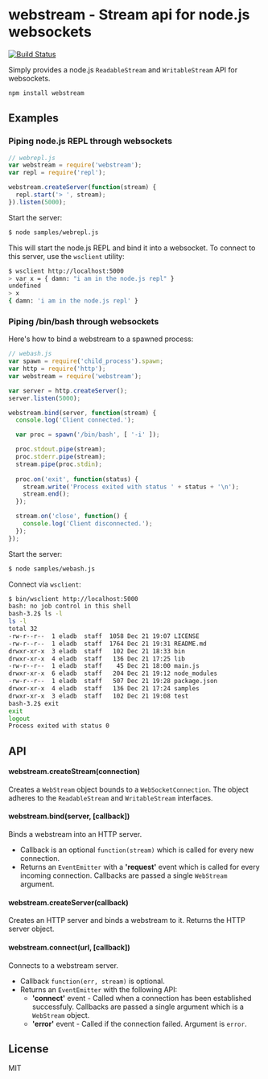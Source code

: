 # webstream - Stream api for node.js websockets #

[![Build Status](https://secure.travis-ci.org/eladb/node-webstream.png)](http://travis-ci.org/eladb/node-webstream)

Simply provides a node.js ```ReadableStream``` and ```WritableStream``` API for websockets.

```bash
npm install webstream
```

## Examples

### Piping node.js REPL through websockets ###

```javascript
// webrepl.js
var webstream = require('webstream');
var repl = require('repl');

webstream.createServer(function(stream) {
  repl.start('> ', stream);
}).listen(5000);
```

Start the server:

```bash
$ node samples/webrepl.js
```

This will start the node.js REPL and bind it into a websocket. 
To connect to this server, use the ```wsclient``` utility:

```bash
$ wsclient http://localhost:5000
> var x = { damn: "i am in the node.js repl" }
undefined
> x
{ damn: 'i am in the node.js repl' }
```

### Piping /bin/bash through websockets ###

Here's how to bind a webstream to a spawned process:

```javascript
// webash.js
var spawn = require('child_process').spawn;
var http = require('http');
var webstream = require('webstream');

var server = http.createServer();
server.listen(5000);

webstream.bind(server, function(stream) {
  console.log('Client connected.');

  var proc = spawn('/bin/bash', [ '-i' ]);

  proc.stdout.pipe(stream);
  proc.stderr.pipe(stream);
  stream.pipe(proc.stdin);
  
  proc.on('exit', function(status) {
    stream.write('Process exited with status ' + status + '\n');
    stream.end();
  });

  stream.on('close', function() {
    console.log('Client disconnected.');
  });
});
```

Start the server:

```bash
$ node samples/webash.js
```

Connect via ```wsclient```:

```bash
$ bin/wsclient http://localhost:5000
bash: no job control in this shell
bash-3.2$ ls -l
ls -l
total 32
-rw-r--r--  1 eladb  staff  1058 Dec 21 19:07 LICENSE
-rw-r--r--  1 eladb  staff  1764 Dec 21 19:31 README.md
drwxr-xr-x  3 eladb  staff   102 Dec 21 18:33 bin
drwxr-xr-x  4 eladb  staff   136 Dec 21 17:25 lib
-rw-r--r--  1 eladb  staff    45 Dec 21 18:00 main.js
drwxr-xr-x  6 eladb  staff   204 Dec 21 19:12 node_modules
-rw-r--r--  1 eladb  staff   507 Dec 21 19:28 package.json
drwxr-xr-x  4 eladb  staff   136 Dec 21 17:24 samples
drwxr-xr-x  3 eladb  staff   102 Dec 21 19:08 test
bash-3.2$ exit
exit
logout
Process exited with status 0
```

## API

#### webstream.createStream(connection) ###
Creates a ```WebStream``` object bounds to a ```WebSocketConnection```. 
The object adheres to the ```ReadableStream``` and ```WritableStream``` interfaces.

#### webstream.bind(server, [callback])
Binds a webstream into an HTTP server.

 * Callback is an optional ```function(stream)``` which is called for every new connection.
 * Returns an ```EventEmitter``` with a __'request'__ event which is called for every incoming connection. 
   Callbacks are passed a single ```WebStream``` argument.

#### webstream.createServer(callback)
Creates an HTTP server and binds a webstream to it. Returns the HTTP server object.

#### webstream.connect(url, [callback]) ###
Connects to a webstream server. 

 * Callback ```function(err, stream)``` is optional.
 * Returns an ```EventEmitter``` with the following API:
   * __'connect'__ event - Called when a connection has been established successfuly. Callbacks are passed a single 
     argument which is a ```WebStream``` object.
   * __'error'__ event - Called if the connection failed. Argument is ```error```.

## License ##

MIT
